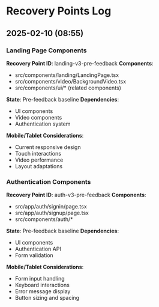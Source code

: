 # Recovery Points Log

## 2025-02-10 (08:55)

### Landing Page Components
**Recovery Point ID**: landing-v3-pre-feedback
**Components**:
- src/components/landing/LandingPage.tsx
- src/components/video/BackgroundVideo.tsx
- src/components/ui/* (related components)

**State**: Pre-feedback baseline
**Dependencies**: 
- UI components
- Video components
- Authentication system

**Mobile/Tablet Considerations**:
- Current responsive design
- Touch interactions
- Video performance
- Layout adaptations

### Authentication Components
**Recovery Point ID**: auth-v3-pre-feedback
**Components**:
- src/app/auth/signin/page.tsx
- src/app/auth/signup/page.tsx
- src/components/auth/*

**State**: Pre-feedback baseline
**Dependencies**:
- UI components
- Authentication API
- Form validation

**Mobile/Tablet Considerations**:
- Form input handling
- Keyboard interactions
- Error message display
- Button sizing and spacing
